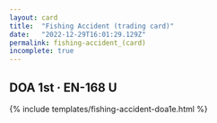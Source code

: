 ```yaml
---
layout: card
title:  "Fishing Accident (trading card)"
date:   "2022-12-29T16:01:29.129Z"
permalink: fishing-accident_(card)
incomplete: true
---
```


## DOA 1st &middot; EN-168 U

{% include templates/fishing-accident-doa1e.html %}
